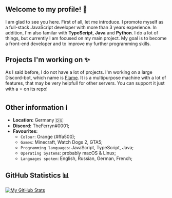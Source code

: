 ## Welcome to my profile! 👋
I am glad to see you here. First of all, let me introduce. I promote myself as a full-stack JavaScript developer with more than 3 years experience. In addition, I'm also familar with **TypeScript**, **Java** and **Python**. I do a lot of things, but currently I am focused on my main project. My goal is to become a front-end developer and to improve my further programming skills.

## Projects I'm working on ✨
As I said before, I do not have a lot of projects. I'm working on a large Discord-bot, which name is [Flame](https://github.com/Flame-Developers/Flame). It is a multipurpose machine with a lot of features, that may be very helpfull for other servers. You can support it just with a ⭐ on its repo!

## Other information ℹ️
- **Location:** Germany 🇩🇪
- **Discord:** TheFerryn#0001;
- **Favourites:**
  - `Colour`: Orange (#ffa500);
  - `Games`: Minecraft, Watch Dogs 2, GTA5;
  - `Programming languages`: JavaScript, TypeScript, Java;
  - `Operating Systems`: probably macOS & Linux;
  - `Languages spoken`: English, Russian, German, French;

## GitHub Statistics 📊
[]()
[![My GitHub Stats](https://github-readme-stats.vercel.app/api/?username=TheFerryn&count_private=true&theme=tokyonight&showicons=true)]()





